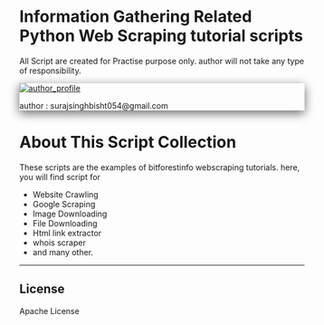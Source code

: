 # Information Gathering Related Python Web Scraping tutorial scripts
All Script are created for Practise purpose only.  author will not take any type of responsibility.

<div style="box-shadow: 0 5px 18px rgba(0, 0, 0, 0.6);">

<a href="https://surajsinghbisht054.blogspot.com" target="_blank">

![author_profile](https://1.bp.blogspot.com/-PX4oBdjyb14/XbOCqgWpATI/AAAAAAAAELo/-jSsyNSMHmkXGXtw9qCT68qiUNqDE2NcACNcBGAsYHQ/s400/logo.png)

</a>

<p> author : surajsinghbisht054@gmail.com </p>

</div>




# About This Script Collection
These scripts are the examples of bitforestinfo webscraping tutorials. here, you will find script for

- Website Crawling
- Google Scraping
- Image Downloading
- File Downloading
- Html link extractor
- whois scraper
- and many other. 



----

## License

Apache License


